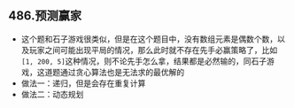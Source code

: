 ## 486.预测赢家

* 这个题和石子游戏很类似，但是在这个题目中，没有数组元素是偶数个数，以及玩家之间可能出现平局的情况，那么此时就不存在先手必赢策略了，比如`[1, 200, 5]`这种情况，则不论先手怎么拿，结果都是必然输的，同石子游戏，这道题通过贪心算法也是无法求的最优解的
* 做法一：递归，但是会存在重复计算
* 做法二：动态规划

